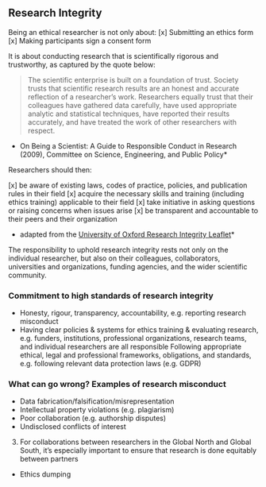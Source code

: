 ## Research Integrity

Being an ethical researcher is not only about:
[x] Submitting an ethics form
[x] Making participants sign a consent form

It is about conducting research that is scientifically rigorous and trustworthy, as captured by the quote below:

> The scientific enterprise is built on a foundation of trust. Society trusts that scientific research results are an honest and accurate reflection of a researcher’s work. Researchers equally trust that their colleagues have gathered data carefully, have used appropriate analytic and statistical techniques, have reported their results accurately, and have treated the work of other researchers with respect.

* On Being a Scientist: A Guide to Responsible Conduct in Research (2009), Committee on Science, Engineering, and Public Policy*

Researchers should then:

[x] be aware of existing laws, codes of practice, policies, and publication rules in their field
[x] acquire the necessary skills and training (including ethics training) applicable to their field
[x] take initiative in asking questions or raising concerns when issues arise
[x] be transparent and accountable to their peers and their organization

* adapted from the [University of Oxford Research Integrity Leaflet](https://researchsupport.admin.ox.ac.uk/sites/default/files/researchsupport/documents/media/research_integrityv6_web.pdf)*

The responsibility to uphold research integrity rests not only on the individual researcher, but also on their colleagues, collaborators, universities and organizations, funding agencies, and the wider scientific community.

### Commitment to high standards of research integrity

* Honesty, rigour, transparency, accountability, e.g. reporting research misconduct
* Having clear policies & systems for ethics training & evaluating research, e.g. funders, institutions, professional organizations, research teams, and individual researchers are all responsible
Following appropriate ethical, legal and professional frameworks, obligations, and standards, e.g. following relevant data protection laws (e.g. GDPR)

### What can go wrong? Examples of research misconduct
* Data fabrication/falsification/misrepresentation
* Intellectual property violations (e.g. plagiarism)
* Poor collaboration (e.g. authorship disputes)
* Undisclosed conflicts of interest

3. For collaborations between researchers in the Global North and Global South, it’s especially important to ensure that research is done equitably between partners
- Ethics dumping 
